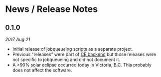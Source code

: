 # News / Release Notes

## 0.1.0

*2017 Aug 21*

* Initial release of jobqueueing scripts as a separate project.
* Previous "releases" were part of [CE backend](https://github.com/pacificclimate/climate-explorer-backend)
  but those releases were not specific to jobqueueing and did not document it.
* A >90% solar eclipse occurred today in Victoria, B.C. This probably does not affect the software.
